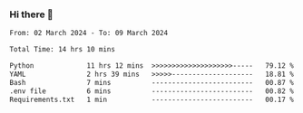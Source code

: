 ### Hi there 👋

<!--
**ututono/ututono** is a ✨ _special_ ✨ repository because its `README.md` (this file) appears on your GitHub profile.

Here are some ideas to get you started:

- 🔭 I’m currently working on ...
- 🌱 I’m currently learning ...
- 👯 I’m looking to collaborate on ...
- 🤔 I’m looking for help with ...
- 💬 Ask me about ...
- 📫 How to reach me: ...
- 😄 Pronouns: ...
- ⚡ Fun fact: ...
-->



<!--START_SECTION:waka-->

```txt
From: 02 March 2024 - To: 09 March 2024

Total Time: 14 hrs 10 mins

Python             11 hrs 12 mins  >>>>>>>>>>>>>>>>>>>>-----   79.12 %
YAML               2 hrs 39 mins   >>>>>--------------------   18.81 %
Bash               7 mins          -------------------------   00.87 %
.env file          6 mins          -------------------------   00.82 %
Requirements.txt   1 min           -------------------------   00.17 %
```

<!--END_SECTION:waka-->
